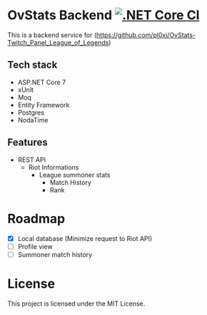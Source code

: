# OvStats Backend [![.NET Core CI](https://github.com/pl0xi/OvStats-Website/actions/workflows/main.yml/badge.svg)](https://github.com/pl0xi/OvStats-Website/actions/workflows/main.yml)
This is a backend service for (https://github.com/pl0xi/OvStats-Twitch_Panel_League_of_Legends)

## Tech stack
- ASP.NET Core 7
- xUnit
- Moq
- Entity Framework 
- Postgres
- NodaTime

## Features
- REST API
  - Riot Informations
    - League summoner stats 
      - Match History
      - Rank

# Roadmap
- [x] Local database (Minimize request to Riot API)
- [ ] Profile view 
- [ ] Summoner match history

# License
This project is licensed under the MIT License.
